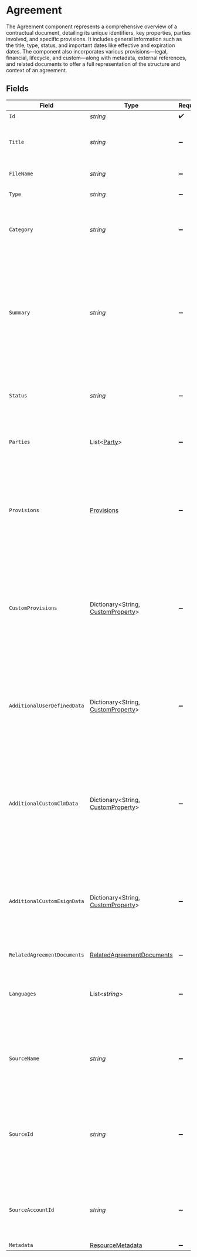 # Agreement

The Agreement component represents a comprehensive overview of a contractual document, detailing its unique identifiers, key properties, parties involved, 
and specific provisions. It includes general information such as the title, type, status, and important dates like effective and expiration dates. 
The component also incorporates various provisions—legal, financial, lifecycle, and custom—along with metadata, external references, and related documents 
to offer a full representation of the structure and context of an agreement.



## Fields

| Field                                                                                                                                                                                 | Type                                                                                                                                                                                  | Required                                                                                                                                                                              | Description                                                                                                                                                                           | Example                                                                                                                                                                               |
| ------------------------------------------------------------------------------------------------------------------------------------------------------------------------------------- | ------------------------------------------------------------------------------------------------------------------------------------------------------------------------------------- | ------------------------------------------------------------------------------------------------------------------------------------------------------------------------------------- | ------------------------------------------------------------------------------------------------------------------------------------------------------------------------------------- | ------------------------------------------------------------------------------------------------------------------------------------------------------------------------------------- |
| `Id`                                                                                                                                                                                  | *string*                                                                                                                                                                              | :heavy_check_mark:                                                                                                                                                                    | N/A                                                                                                                                                                                   |                                                                                                                                                                                       |
| `Title`                                                                                                                                                                               | *string*                                                                                                                                                                              | :heavy_minus_sign:                                                                                                                                                                    | Title of the agreement document, summarizing its purpose.                                                                                                                             |                                                                                                                                                                                       |
| `FileName`                                                                                                                                                                            | *string*                                                                                                                                                                              | :heavy_minus_sign:                                                                                                                                                                    | The file name of the agreement.                                                                                                                                                       |                                                                                                                                                                                       |
| `Type`                                                                                                                                                                                | *string*                                                                                                                                                                              | :heavy_minus_sign:                                                                                                                                                                    | The type of agreement.                                                                                                                                                                | Master Service Agreement                                                                                                                                                              |
| `Category`                                                                                                                                                                            | *string*                                                                                                                                                                              | :heavy_minus_sign:                                                                                                                                                                    | Server-defined category based on the agreement type.                                                                                                                                  | BusinessServices                                                                                                                                                                      |
| `Summary`                                                                                                                                                                             | *string*                                                                                                                                                                              | :heavy_minus_sign:                                                                                                                                                                    | A detailed summary of the agreement's key provisions and scope.                                                                                                                       | This Master Service Agreement between Alpha Corp and Beta Ltd. defines the terms for services provided by Alpha Corp, including project scope, payment terms, and dispute resolution. |
| `Status`                                                                                                                                                                              | *string*                                                                                                                                                                              | :heavy_minus_sign:                                                                                                                                                                    | Current status of the agreement (e.g., PENDING, COMPLETE, INACTIVE)                                                                                                                   |                                                                                                                                                                                       |
| `Parties`                                                                                                                                                                             | List<[Party](../../Models/Components/Party.md)>                                                                                                                                       | :heavy_minus_sign:                                                                                                                                                                    | A list of parties involved in the agreement.                                                                                                                                          |                                                                                                                                                                                       |
| `Provisions`                                                                                                                                                                          | [Provisions](../../Models/Components/Provisions.md)                                                                                                                                   | :heavy_minus_sign:                                                                                                                                                                    | "The conditions or rules written in a legal agreement. The set of possible provisions is determined by the agreement type."<br/>                                                      |                                                                                                                                                                                       |
| `CustomProvisions`                                                                                                                                                                    | Dictionary<String, [CustomProperty](../../Models/Components/CustomProperty.md)>                                                                                                       | :heavy_minus_sign:                                                                                                                                                                    | A generic map/dict. The key is a string, and the value can be of any type, including strings, booleans, numbers, arrays, or objects                                                   |                                                                                                                                                                                       |
| `AdditionalUserDefinedData`                                                                                                                                                           | Dictionary<String, [CustomProperty](../../Models/Components/CustomProperty.md)>                                                                                                       | :heavy_minus_sign:                                                                                                                                                                    | A generic map/dict. The key is a string, and the value can be of any type, including strings, booleans, numbers, arrays, or objects                                                   |                                                                                                                                                                                       |
| `AdditionalCustomClmData`                                                                                                                                                             | Dictionary<String, [CustomProperty](../../Models/Components/CustomProperty.md)>                                                                                                       | :heavy_minus_sign:                                                                                                                                                                    | A generic map/dict. The key is a string, and the value can be of any type, including strings, booleans, numbers, arrays, or objects                                                   |                                                                                                                                                                                       |
| `AdditionalCustomEsignData`                                                                                                                                                           | Dictionary<String, [CustomProperty](../../Models/Components/CustomProperty.md)>                                                                                                       | :heavy_minus_sign:                                                                                                                                                                    | A generic map/dict. The key is a string, and the value can be of any type, including strings, booleans, numbers, arrays, or objects                                                   |                                                                                                                                                                                       |
| `RelatedAgreementDocuments`                                                                                                                                                           | [RelatedAgreementDocuments](../../Models/Components/RelatedAgreementDocuments.md)                                                                                                     | :heavy_minus_sign:                                                                                                                                                                    | N/A                                                                                                                                                                                   |                                                                                                                                                                                       |
| `Languages`                                                                                                                                                                           | List<*string*>                                                                                                                                                                        | :heavy_minus_sign:                                                                                                                                                                    | List of languages applicable to the agreement, identified using BCP-47 language codes.                                                                                                |                                                                                                                                                                                       |
| `SourceName`                                                                                                                                                                          | *string*                                                                                                                                                                              | :heavy_minus_sign:                                                                                                                                                                    | The name of the source system who creates this entity, e.g. eSign, CLM, or Salesforce.                                                                                                | Docusign eSign                                                                                                                                                                        |
| `SourceId`                                                                                                                                                                            | *string*                                                                                                                                                                              | :heavy_minus_sign:                                                                                                                                                                    | The ID of the entity in the source system that this entity is associated with. For example, it could be an ID of the envelope in eSign.                                               | 8ade6915-d04b-40d6-bb6f-9c6ba6aa1bb5                                                                                                                                                  |
| `SourceAccountId`                                                                                                                                                                     | *string*                                                                                                                                                                              | :heavy_minus_sign:                                                                                                                                                                    | The Account ID of the source system who creates this entity, e.g. eSign Account ID                                                                                                    | faee2c10-cae6-4d90-ba66-6d6d117d92c5                                                                                                                                                  |
| `Metadata`                                                                                                                                                                            | [ResourceMetadata](../../Models/Components/ResourceMetadata.md)                                                                                                                       | :heavy_minus_sign:                                                                                                                                                                    | N/A                                                                                                                                                                                   |                                                                                                                                                                                       |